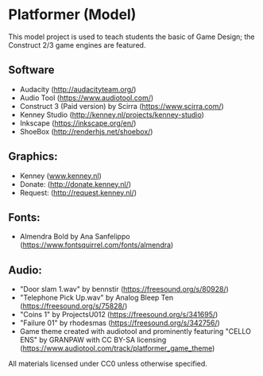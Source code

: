 # Platformer (Model)
This model project is used to teach students the basic of Game Design; the Construct 2/3 game engines are featured.
## Software 
- Audacity (http://audacityteam.org/) 
- Audio Tool (https://www.audiotool.com/)
- Construct 3 (Paid version) by Scirra (https://www.scirra.com/)
- Kenney Studio (http://kenney.nl/projects/kenney-studio)
- Inkscape (https://inkscape.org/en/)
- ShoeBox (http://renderhjs.net/shoebox/)       
## Graphics:
- Kenney (www.kenney.nl)
- Donate: (http://donate.kenney.nl/)
- Request: (http://request.kenney.nl/)
## Fonts: 
- Almendra Bold by Ana Sanfelippo (https://www.fontsquirrel.com/fonts/almendra)
## Audio:
- "Door slam 1.wav" by bennstir (https://freesound.org/s/80928/)
- "Telephone Pick Up.wav" by Analog Bleep Ten (https://freesound.org/s/75828/)
- "Coins 1" by ProjectsU012 (https://freesound.org/s/341695/)
- "Failure 01" by rhodesmas (https://freesound.org/s/342756/)
- Game theme created with audiotool and prominently featuring "CELLO ENS" by GRANPAW with CC BY-SA licensing (https://www.audiotool.com/track/platformer_game_theme)

All materials licensed under CC0 unless otherwise specified.
